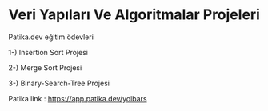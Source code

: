 # Veri Yapıları Ve Algoritmalar Projeleri 
Patika.dev eğitim ödevleri

1-) Insertion Sort Projesi

2-) Merge Sort Projesi

3-) Binary-Search-Tree Projesi

Patika link : https://app.patika.dev/yolbars

